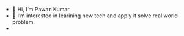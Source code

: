 - 👋 Hi, I’m Pawan Kumar
- 👀 I’m interested in learining new tech and apply it solve real world problem.
-

